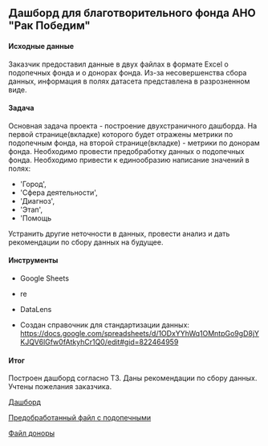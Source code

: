 ## Дашборд для благотворительного фонда АНО "Рак Победим"

#### Исходные данные
Заказчик предоставил данные в двух файлах в формате Excel о подопечных фонда и о донорах фонда.
Из-за несовершенства сбора данных, информация в полях датасета представлена в разрозненном виде.

#### Задача
Основная задача проекта - построение двухстраничного дашборда. 
На первой странице(вкладке) которого будет отражены метрики по подопечным фонда, на второй странице(вкладке) - метрики по донорам фонда.
Необходимо провести предобработку данных о подопечных фонда.
Необходимо привести к единообразию написание значений в полях:
- 'Город',
- 'Сфера деятельности', 
- 'Диагноз', 
- 'Этап', 
- 'Помощь

Устранить другие неточности в данных, провести анализ и дать рекомендации по сбору данных на будущее.

#### Инструменты
- Google Sheets

- re

- DataLens

- Создан справочник для стандартизации данных: https://docs.google.com/spreadsheets/d/1ODxYYhWq1OMntpGo9gD8jYKJQV6lGfw0fAtkyhCr1Q0/edit#gid=822464959

#### Итог
Построен дашборд согласно ТЗ. Даны рекомендации по сбору данных. Учтены пожелания заказчика.

[Дашборд](https://datalens.yandex.ru/qtacnqjprauce-dashbord-dlya-ano-rak-pobedim)

[Предобработанный файл с подопечными](https://docs.google.com/spreadsheets/d/1MooM3-meLniOYmtSbDsUQWqQNGFtQZ4hLNah9zfuSOQ/edit?usp=sharing)

[Файл доноры](https://docs.google.com/spreadsheets/d/1KHfif67eFT8jrPvEqH_1hTlgXNY2iGPqoDfVkmfDV-c/edit?usp=sharing)
